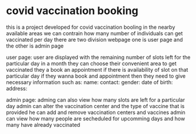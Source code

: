# covid vaccination booking
this is a project developed for covid vaccination booling in the nearby available areas
we can contrain how many number of individuals can get vaccinated per day
there are two division webpage one is user page and the other is admin page

user page:
user are displayed with the remaining number of slots left for the particular day in a month
they can choose their convenient area to get vaccinated
they a book an appointment if there is availability of slot on that particular day
if they wanna book and appointment then they need to give necessary information such as:
name:
contact:
gender: 
date of birth:
address:

admin page:
adming can also view how many slots are left for a particular day 
admin can alter the vaccination center and the type of vaccine that is provided
he can add and remove vaccination centers and vaccines
admin can view how many people are secheduled for upcomming days and how many have already vaccinated

